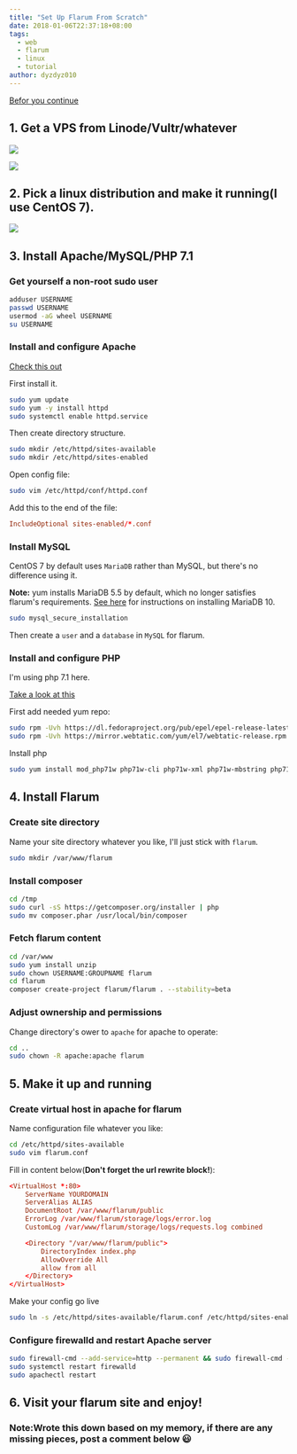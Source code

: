 ```yaml
---
title: "Set Up Flarum From Scratch"
date: 2018-01-06T22:37:18+08:00
tags:
  - web
  - flarum
  - linux
  - tutorial
author: dyzdyz010
---
```


[Befor you continue](https://flarum.org/docs/install.html)

## 1. Get a VPS from Linode/Vultr/whatever

![](https://ws2.sinaimg.cn/large/006tNc79gy1fn61zqmlx2j30a208sq3e.jpg)

![](https://ws4.sinaimg.cn/large/006tNc79gy1fn6207rsfhj309c0360sq.jpg)

## 2. Pick a linux distribution and make it running(I use CentOS 7).

![](https://ws1.sinaimg.cn/large/006tNc79gy1fn628gjiafj31ie0fwjto.jpg)

## 3. Install Apache/MySQL/PHP 7.1

### Get yourself a non-root sudo user

```bash
adduser USERNAME
passwd USERNAME
usermod -aG wheel USERNAME
su USERNAME
```

### Install and configure Apache

[Check this out](https://www.digitalocean.com/community/tutorials/how-to-set-up-apache-virtual-hosts-on-centos-7)

First install it.

```bash
sudo yum update
sudo yum -y install httpd
sudo systemctl enable httpd.service
```

Then create directory structure.

```bash
sudo mkdir /etc/httpd/sites-available
sudo mkdir /etc/httpd/sites-enabled
```

Open config file:

```bash
sudo vim /etc/httpd/conf/httpd.conf
```

Add this to the end of the file:

```conf
IncludeOptional sites-enabled/*.conf
```

### Install MySQL

CentOS 7 by default uses `MariaDB` rather than MySQL, but there's no difference using it.

**Note:** yum installs MariaDB 5.5 by default, which no longer satisfies flarum's requirements. [See here](https://mariadb.com/resources/blog/installing-mariadb-10-on-centos-7-rhel-7/) for instructions on installing MariaDB 10.

```bash
sudo mysql_secure_installation
```

Then create a `user` and a `database` in `MySQL` for flarum.

### Install and configure PHP

I'm using php 7.1 here.

[Take a look at this](https://webtatic.com/packages/php70/)

First add needed yum repo:

```bash
sudo rpm -Uvh https://dl.fedoraproject.org/pub/epel/epel-release-latest-7.noarch.rpm
sudo rpm -Uvh https://mirror.webtatic.com/yum/el7/webtatic-release.rpm
```

Install php

```bash
sudo yum install mod_php71w php71w-cli php71w-xml php71w-mbstring php71w-mysql php71w-gd
```

## 4. Install Flarum

### Create site directory

Name your site directory whatever you like, I'll just stick with `flarum`.

```bash
sudo mkdir /var/www/flarum
```

### Install composer

```bash
cd /tmp
sudo curl -sS https://getcomposer.org/installer | php
sudo mv composer.phar /usr/local/bin/composer
```

### Fetch flarum content

```bash
cd /var/www
sudo yum install unzip
sudo chown USERNAME:GROUPNAME flarum
cd flarum
composer create-project flarum/flarum . --stability=beta
```

### Adjust ownership and permissions

Change directory's ower to `apache` for apache to operate:

```bash
cd ..
sudo chown -R apache:apache flarum
```

## 5. Make it up and running

### Create virtual host in apache for flarum

Name configuration file whatever you like:

```bash
cd /etc/httpd/sites-available
sudo vim flarum.conf
```

Fill in content below(**Don't forget the url rewrite block!**):

```conf
<VirtualHost *:80>
    ServerName YOURDOMAIN
    ServerAlias ALIAS
    DocumentRoot /var/www/flarum/public
    ErrorLog /var/www/flarum/storage/logs/error.log
    CustomLog /var/www/flarum/storage/logs/requests.log combined

    <Directory "/var/www/flarum/public">
        DirectoryIndex index.php
        AllowOverride All
        allow from all
    </Directory>
</VirtualHost>
```

Make your config go live

```bash
sudo ln -s /etc/httpd/sites-available/flarum.conf /etc/httpd/sites-enabled/flarum.conf
```

### Configure firewalld and restart Apache server

```bash
sudo firewall-cmd --add-service=http --permanent && sudo firewall-cmd --add-service=https --permanent
sudo systemctl restart firewalld
sudo apachectl restart
```

## 6. Visit your flarum site and enjoy!

### Note:Wrote this down based on my memory, if there are any missing pieces, post a comment below 😃
